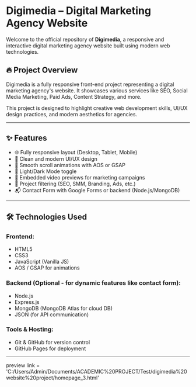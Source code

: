 # Digimedia – Digital Marketing Agency Website

Welcome to the official repository of **Digimedia**, a responsive and interactive digital marketing agency website built using modern web technologies.

## 🔥 Project Overview

Digimedia is a fully responsive front-end project representing a digital marketing agency's website. It showcases various services like SEO, Social Media Marketing, Paid Ads, Content Strategy, and more.

This project is designed to highlight creative web development skills, UI/UX design practices, and modern aesthetics for agencies.

---

## ✨ Features

- 🌐 Fully responsive layout (Desktop, Tablet, Mobile)
- 🎨 Clean and modern UI/UX design
- 🚀 Smooth scroll animations with AOS or GSAP
- 🌙 Light/Dark Mode toggle
- 🎥 Embedded video previews for marketing campaigns
- 🧠 Project filtering (SEO, SMM, Branding, Ads, etc.)
- 📬 Contact Form with Google Forms or backend (Node.js/MongoDB)


---

## 🛠️ Technologies Used

### Frontend:
- HTML5
- CSS3
- JavaScript (Vanilla JS)
- AOS / GSAP for animations

### Backend (Optional - for dynamic features like contact form):
- Node.js
- Express.js
- MongoDB (MongoDB Atlas for cloud DB)
- JSON (for API communication)

### Tools & Hosting:
- Git & GitHub for version control
- GitHub Pages  for deployment

---
preview link = 'C:/Users/Admin/Documents/ACADEMIC%20PROJECT/Test/digimedia%20website%20project/homepage_3.html'


